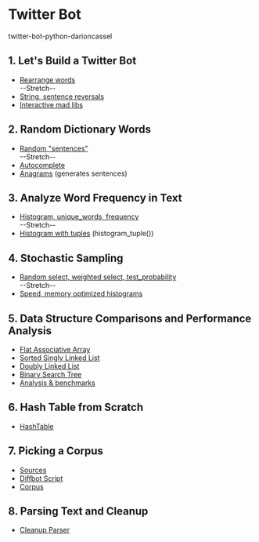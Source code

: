 # Twitter Bot
twitter-bot-python-darioncassel

## 1. Let's Build a Twitter Bot
* [Rearrange words](rearrange.py)
<br>--Stretch--
* [String, sentence reversals](reverse.py)
* [Interactive mad libs](madlibs.py)

## 2. Random Dictionary Words
* [Random "sentences"](dictionary_words.py)
<br>--Stretch--
* [Autocomplete](autocomplete.py)
* [Anagrams](anagram.py) (generates sentences)

## 3. Analyze Word Frequency in Text
* [Histogram, unique_words, frequency](frequency.py)
<br>--Stretch--
* [Histogram with tuples](frequency.py) (histogram_tuple())

## 4. Stochastic Sampling
* [Random select, weighted select, test_probability](sampling.py)
<br>--Stretch--
* [Speed, memory optimized histograms](histogram.py)

## 5. Data Structure Comparisons and Performance Analysis
* [Flat Associative Array](flatassociativearray.py)
* [Sorted Singly Linked List](sortedsinglylinkedlist.py)
* [Doubly Linked List](doublylinkedlist.py)
* [Binary Search Tree](binarysearchtree.py)
* [Analysis & benchmarks](histogram_tester.py)

## 6. Hash Table from Scratch
* [HashTable](hashtable.py)

## 7. Picking a Corpus
* [Sources](pages.txt)
* [Diffbot Script](diffbot_script.py)
* [Corpus](corpus.txt)

## 8. Parsing Text and Cleanup
* [Cleanup Parser](cleanup_parser.py)
